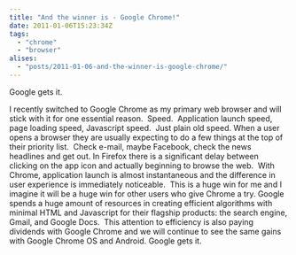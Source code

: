 ```yaml
---
title: "And the winner is - Google Chrome!"
date: 2011-01-06T15:23:34Z
tags:
  - "chrome"
  - "browser"
alises:
  - "posts/2011-01-06-and-the-winner-is-google-chrome/"
---
```


Google gets it. 

<!--more-->

I recently switched to Google Chrome as my primary web browser and will stick with it for one essential reason.  Speed.  Application launch speed, page loading speed, Javascript speed.  Just plain old speed. When a user opens a browser they are usually expecting to do a few things at the top of their priority list.  Check e-mail, maybe Facebook, check the news headlines and get out. In Firefox there is a significant delay between clicking on the app icon and actually beginning to browse the web.  With Chrome, application launch is almost instantaneous and the difference in user experience is immediately noticeable.  This is a huge win for me and I imagine it will be a huge win for other users who give Chrome a try. Google spends a huge amount of resources in creating efficient algorithms with minimal HTML and Javascript for their flagship products: the search engine, Gmail, and Google Docs.  This attention to efficiency is also paying dividends with Google Chrome and we will continue to see the same gains with Google Chrome OS and Android. Google gets it.
